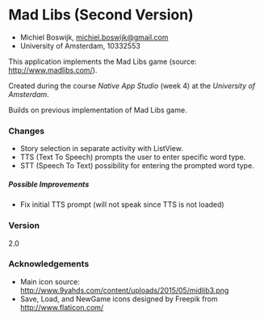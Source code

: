 # Mad Libs (Second Version)

* Michiel Boswijk, michiel.boswijk@gmail.com
* University of Amsterdam, 10332553

This application implements the Mad Libs game (source: http://www.madlibs.com/).

Created during the course *Native App Studio* (week 4) at the *University of Amsterdam*.

Builds on previous implementation of Mad Libs game.

### Changes

 * Story selection in separate activity with ListView.
 * TTS (Text To Speech) prompts the user to enter specific word type.
 * STT (Speech To Text) possibility for entering the prompted word type.
 

##### Possible Improvements

 * Fix initial TTS prompt (will not speak since TTS is not loaded) 
 
### Version

2.0

### Acknowledgements

* Main icon source: http://www.9yahds.com/content/uploads/2015/05/midlib3.png
* Save, Load, and NewGame icons designed by Freepik from http://www.flaticon.com/
